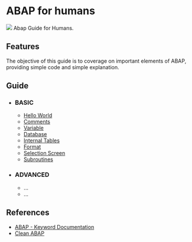 # ABAP for humans
![](https://img.shields.io/badge/-Abap-blue.svg)
Abap Guide for Humans.

## Features
The objective of this guide is to coverage on important elements of ABAP, providing simple code and simple explanation.

## Guide

- ### BASIC
    - [Hello World](code/1_1_helloworld.abap)
    - [Comments](1_2_comments.abap)
    - [Variable](code/1_3_var.abap)
    - [Database](code/1_4_database.abap)
    - [Internal Tables](code/1_5_internaltable.abap)
    - [Format](code/1_6_format.abap)
    - [Selection Screen](code/1_7_SELECTIONSCREEN.abap)
    - [Subroutines](code/Subroutines.abap)

- ### ADVANCED
    - ...
    - ...

## References
- [ABAP - Keyword Documentation](https://help.sap.com/doc/abapdocu_latest_index_htm/latest/en-US/index.htm)
- [Clean ABAP](https://github.com/SAP/styleguides/blob/master/clean-abap/CleanABAP.md)